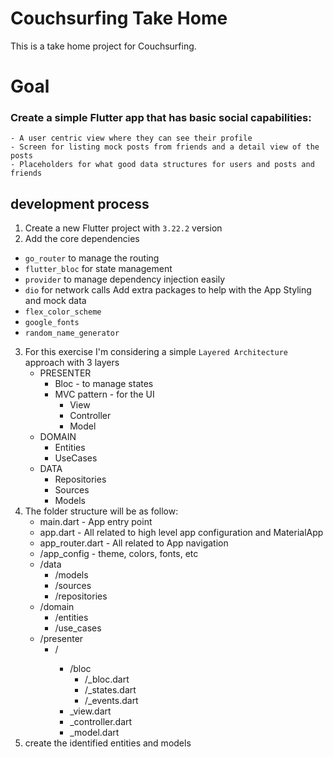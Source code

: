 # Couchsurfing Take Home

This is a take home project for Couchsurfing.

# Goal

### Create a simple Flutter app that has basic social capabilities:
```
- A user centric view where they can see their profile
- Screen for listing mock posts from friends and a detail view of the posts
- Placeholders for what good data structures for users and posts and friends
```

## development process

1. Create a new Flutter project with `3.22.2` version
2. Add the core dependencies
- `go_router` to manage the routing
- `flutter_bloc` for state management
- `provider` to manage dependency injection easily
- `dio` for network calls
Add extra packages to help with the App Styling and mock data
- `flex_color_scheme`
- `google_fonts`
- `random_name_generator`
3. For this exercise I'm considering a simple `Layered Architecture` approach with 3 layers
    - PRESENTER
      - Bloc - to manage states
      - MVC pattern - for the UI
        - View
        - Controller
        - Model
    - DOMAIN
      - Entities
      - UseCases
    - DATA
      - Repositories
      - Sources
      - Models
4. The folder structure will be as follow:
    - main.dart - App entry point
    - app.dart - All related to high level app configuration and MaterialApp
    - app_router.dart - All related to App navigation
    - /app_config - theme, colors, fonts, etc
    - /data
      - /models
      - /sources
      - /repositories
    - /domain
      - /entities
      - /use_cases
    - /presenter
      - /<feature>
        - /bloc
          - /<feature>_bloc.dart
          - /<feature>_states.dart
          - /<feature>_events.dart
        - <feature>_view.dart
        - <feature>_controller.dart
        - <feature>_model.dart
5. create the identified entities and models